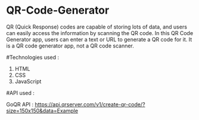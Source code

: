 # QR-Code-Generator

QR (Quick Response) codes are capable of storing lots of data, and users can easily access the information by scanning the QR code. In this QR Code Generator app, users can enter a text or URL to generate a QR code for it. It is a QR code generator app, not a QR code scanner.

#Technologies used :

   1. HTML
   2. CSS
   3. JavaScript

#API used :

GoQR API : https://api.qrserver.com/v1/create-qr-code/?size=150x150&data=Example

